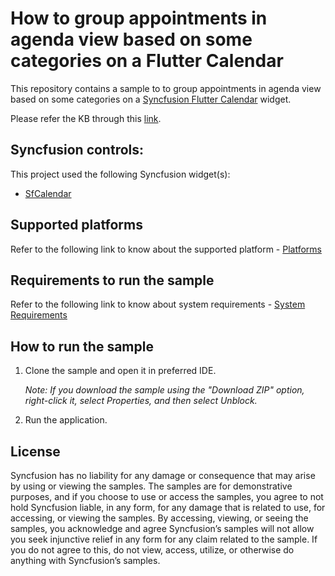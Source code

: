 # How to group appointments in agenda view based on some categories on a Flutter Calendar 

This repository contains a sample to to group appointments in agenda view based on some categories on a [Syncfusion Flutter Calendar](https://help.syncfusion.com/flutter/calendar/getting-started) widget.

Please refer the KB through this [link](https://support.syncfusion.com/agent/kb/16523).

## Syncfusion controls:

This project used the following Syncfusion widget(s):
* [SfCalendar](https://www.syncfusion.com/flutter-widgets/flutter-calendar)

## Supported platforms

Refer to the following link to know about the supported platform - [Platforms](https://help.syncfusion.com/flutter/system-requirements#supported-platforms)

## Requirements to run the sample

Refer to the following link to know about system requirements - [System Requirements](https://help.syncfusion.com/flutter/system-requirements)

## How to run the sample

1. Clone the sample and open it in preferred IDE.

   *Note: If you download the sample using the "Download ZIP" option, right-click it, select Properties, and then select Unblock.*

2. Run the application.

## License

Syncfusion has no liability for any damage or consequence that may arise by using or viewing the samples. The samples are for demonstrative purposes, and if you choose to use or access the samples, you agree to not hold Syncfusion liable, in any form, for any damage that is related to use, for accessing, or viewing the samples. By accessing, viewing, or seeing the samples, you acknowledge and agree Syncfusion’s samples will not allow you seek injunctive relief in any form for any claim related to the sample. If you do not agree to this, do not view, access, utilize, or otherwise do anything with Syncfusion’s samples.